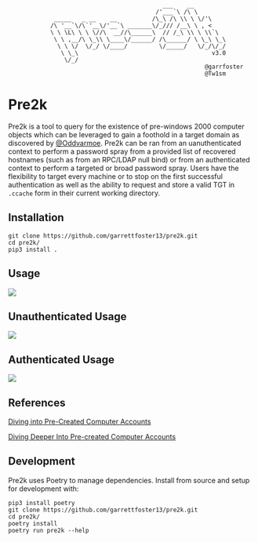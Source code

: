 ```
                                            ___    __         
                                          /'___`\ /\ \        
             _____   _ __    __          /\_\ /\ \\ \ \/'\    
            /\ '__`\/\`'__\/'__`\ _______\/_/// /__\ \ , <    
            \ \ \L\ \ \ \//\  __//\______\  // /_\ \\ \ \\`\  
             \ \ ,__/\ \_\\ \____\/______/ /\______/ \ \_\ \_\
              \ \ \/  \/_/ \/____/         \/_____/   \/_/\/_/
               \ \_\                                      v3.0    
                \/_/                                          
                                                        @garrfoster
                                                        @Tw1sm       
```

# Pre2k

Pre2k is a tool to query for the existence of pre-windows 2000 computer objects which can be leveraged to gain a foothold in a target domain as discovered by [@Oddvarmoe](https://twitter.com/Oddvarmoe). Pre2k can be ran from an uanuthenticated context to perform a password spray from a provided list of recovered hostnames (such as from an RPC/LDAP null bind) or from an authenticated context to perform a targeted or broad password spray. Users have the flexibility to target every machine or to stop on the first successful authentication as well as the ability to request and store a valid TGT in `.ccache` form in their current working directory.

## Installation

```
git clone https://github.com/garrettfoster13/pre2k.git
cd pre2k/
pip3 install .
```

## Usage
![](.github/usage.png)

## Unauthenticated Usage
![](.github/unauth-usage.png)

## Authenticated Usage
![](.github/auth-usage.png)

## References
[Diving into Pre-Created Computer Accounts](https://www.trustedsec.com/blog/diving-into-pre-created-computer-accounts/)

[Diving Deeper Into Pre-created Computer Accounts](https://www.optiv.com/insights/source-zero/blog/diving-deeper-pre-created-computer-accounts)


## Development
Pre2k uses Poetry to manage dependencies. Install from source and setup for development with:
```
pip3 install poetry
git clone https://github.com/garrettfoster13/pre2k.git
cd pre2k/
poetry install
poetry run pre2k --help
```

